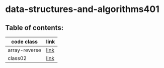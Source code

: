 # data-structures-and-algorithms401
## Table of contents:
|code class|link|
|----------|----|
|array-reverse|[link](code01/README.md)|
|class02|[link]()|